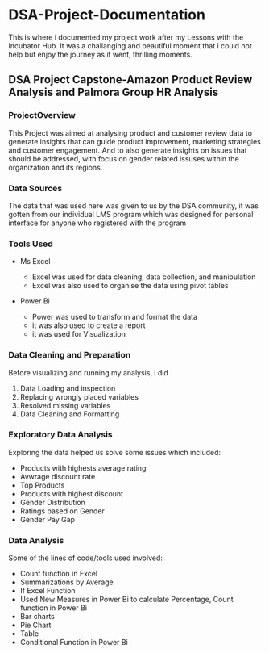 # DSA-Project-Documentation

This is where i documented my project work after my Lessons with the Incubator Hub.
It was a challanging and beautiful moment that i could not help but enjoy the journey as it went, thrilling moments.

## DSA Project Capstone-Amazon Product Review Analysis and Palmora Group HR Analysis

### ProjectOverview
This Project was aimed at analysing product and customer review data to generate insights that can guide product improvement, marketing strategies and customer engagement.
And to also generate insights on issues that should be addressed, with focus on gender related issuses within the organization and its regions.

### Data Sources
The data that was used here was given to us by the DSA community, it was gotten from our individual LMS program which was designed for personal interface for anyone who registered with the program

### Tools Used
- Ms Excel
   - Excel was used for data cleaning, data collection, and manipulation 
   - Excel was also used to organise the data using pivot tables
    
- Power Bi
   - Power was used to transform and format the data
   - it was also used to create a report
   - it was used for Visualization

### Data Cleaning and Preparation 
Before visualizing and running my analysis, i did
1. Data Loading and inspection
2. Replacing wrongly placed variables
3. Resolved missing variables
4. Data Cleaning and Formatting

### Exploratory Data Analysis
Exploring the data helped us solve some issues which included:
 - Products with highests average rating
 - Avwrage discount rate
 - Top Products
 - Products with highest discount
 - Gender Distribution
 - Ratings based on Gender
 - Gender Pay Gap

### Data Analysis

Some of the lines of code/tools used involved:
- Count function in Excel
- Summarizations by Average
- If Excel Function
- Used New Measures in Power Bi to calculate Percentage, Count function in Power Bi
- Bar charts
- Pie Chart
- Table
- Conditional Function in Power Bi
